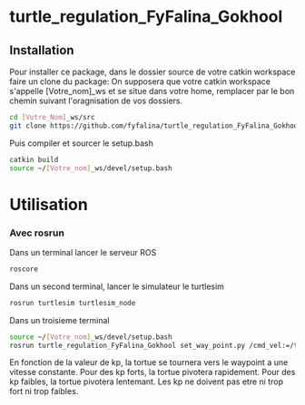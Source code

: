 # turtle_regulation_FyFalina_Gokhool

## Installation
Pour installer ce package, dans le dossier source de votre catkin workspace faire un clone du package:
On supposera que votre catkin workspace s'appelle [Votre_nom]_ws et se situe dans votre home, remplacer par le bon chemin suivant l'oragnisation de vos dossiers.

```sh
cd [Votre_Nom]_ws/src
git clone https://github.com/fyfalina/turtle_regulation_FyFalina_Gokhool.git
```

Puis compiler et sourcer le setup.bash
```sh
catkin build
source ~/[Votre_nom]_ws/devel/setup.bash
```
# Utilisation

### Avec rosrun
Dans un terminal lancer le serveur ROS
```sh
roscore
```

Dans un second terminal, lancer le simulateur le turtlesim

```sh
rosrun turtlesim turtlesim_node
```

Dans un troisieme terminal 
```sh
source ~/[Votre_nom]_ws/devel/setup.bash
rosrun turtle_regulation_FyFalina_Gokhool set_way_point.py /cmd_vel:=/turtle1/cmd_vel /pose:=/turtle1/pose _kp:=[Valeur Constante]
```
En fonction de la valeur de kp, la tortue se tournera vers le waypoint a une vitesse constante. Pour des kp forts, la tortue pivotera rapidement. Pour des kp faibles, la tortue pivotera lentemant. Les kp ne doivent pas etre ni trop fort ni trop faibles.
